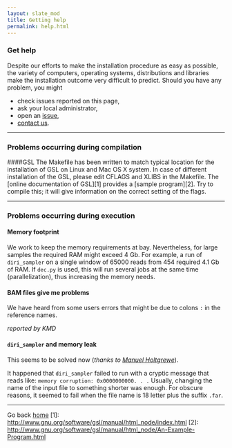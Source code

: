 ```yaml
---
layout: slate_mod
title: Getting help 
permalink: help.html 
---
```

### Get help
Despite our efforts to make the installation procedure as easy as possible,
the variety of computers, operating systems, distributions and libraries make
the installation outcome very difficult to predict. Should you have any
problem, you might

- check issues reported on this page,
- ask your local administrator,
- open an [issue](https://github.com/ozagordi/shorah/issues?state=open),
- [contact us](mailto:shorah@bsse.ethz.ch).

---

### Problems occurring during compilation
####GSL
The Makefile has been written to match typical location for the installation of
GSL on Linux and Mac OS X system. In case of different installation of the GSL,
please edit CFLAGS and XLIBS in the Makefile. The [online documentation of GSL][1]
provides a [sample program][2]. Try to compile this; it will give information
on the correct setting of the flags.

---

### Problems occurring during execution
#### Memory footprint
We work to keep the memory requirements at bay. Nevertheless, for large samples
the required RAM might exceed 4 Gb. For example, a run of `diri_sampler` on a
single window of 65000 reads from 454 required 4.1 Gb of RAM. If `dec.py` is
used, this will run several jobs at the same time (parallelization), thus
increasing the memory needs.

#### BAM files give me problems
We have heard from some users errors that might be due to colons `:` in the
reference names.

_reported by KMD_

#### `diri_sampler` and memory leak
This seems to be solved now (_thanks to
[Manuel Holtgrewe](https://github.com/ozagordi/shorah/pull/1)_).

It happened that `diri_sampler` failed to run with a cryptic message that reads
like: `memory corruption: 0x0000000000. . .`
Usually, changing the name of the input file to something shorter was enough.
For obscure reasons, it seemed to fail when the file name is 18 letter plus
the suffix `.far`.

---

Go back [home](index.html)
[1]: http://www.gnu.org/software/gsl/manual/html_node/index.html
[2]: http://www.gnu.org/software/gsl/manual/html_node/An-Example-Program.html

